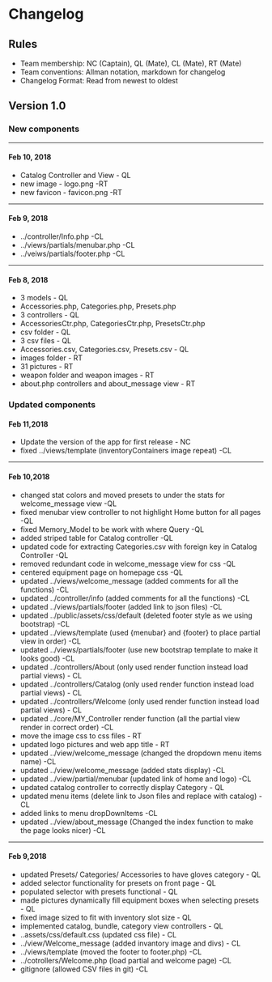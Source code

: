 # Changelog

## Rules

* Team membership:  NC (Captain), QL (Mate), CL (Mate), RT (Mate)
* Team conventions: Allman notation, markdown for changelog  
* Changelog Format: Read from newest to oldest

## Version 1.0

### New components
-------------------------------------------------------------------------------------------------
#### Feb 10, 2018
* Catalog Controller and View - QL
* new image - logo.png -RT
* new favicon - favicon.png -RT
-------------------------------------------------------------------------------------------------
#### Feb 9, 2018
* ../controller/Info.php -CL
* ../views/partials/menubar.php -CL
* ../veiws/partials/footer.php -CL
-------------------------------------------------------------------------------------------------
#### Feb 8, 2018
* 3 models - QL
* Accessories.php, Categories.php, Presets.php
* 3 controllers - QL
* AccessoriesCtr.php, CategoriesCtr.php, PresetsCtr.php
* csv folder - QL
* 3 csv files - QL
* Accessories.csv, Categories.csv, Presets.csv - QL
* images folder - RT
* 31 pictures - RT
* weapon folder and weapon images - RT
* about.php controllers and about_message view - RT

### Updated components
#### Feb 11,2018
* Update the version of the app for first release - NC
* fixed ../views/template (inventoryContainers image repeat) -CL
-------------------------------------------------------------------------------------------------
#### Feb 10,2018
* changed stat colors and moved presets to under the stats for welcome_message view -QL
* fixed menubar view controller to not highlight Home button for all pages -QL
* fixed Memory_Model to be work with where Query -QL
* added striped table for Catalog controller -QL
* updated code for extracting Categories.csv with foreign key in Catalog Controller -QL
* removed redundant code in welcome_message view for css -QL
* centered equipment page on homepage css -QL
* updated ../views/welcome_message (added comments for all the functions) -CL
* updated ../controller/info (added comments for all the functions) -CL
* updated ../views/partials/footer (added link to json files) -CL
* updated ../public/assets/css/default (deleted footer style as we using bootstrap) -CL
* updated ../views/template (used {menubar} and {footer} to place partial view in order) -CL
* updated ../views/partials/footer (use new bootstrap template to make it looks good) -CL
* updated ../controllers/About (only used render function instead load partial views) - CL
* updated ../controllers/Catalog (only used render function instead load partial views) - CL
* updated ../controllers/Welcome (only used render function instead load partial views) - CL
* updated ../core/MY_Controller render function (all the partial view render in correct order) -CL
* move the image css to css files - RT
* updated logo pictures and web app title - RT
* updated ../view/welcome_message (changed the dropdown menu items name) -CL
* updated ../view/welcome_message (added stats display) -CL
* updated ../view/partial/menubar (updated link of home and logo) -CL
* updated catalog controller to correctly display Category - QL
* updated menu items (delete link to Json files and replace with catalog) -CL
* added links to menu dropDownItems -CL
* updated ../view/about_message (Changed the index function to make the page looks nicer) -CL
-------------------------------------------------------------------------------------------------
#### Feb 9,2018
* updated Presets/ Categories/ Accessories to have gloves category - QL
* added selector functionality for presets on front page - QL
* populated selector with presets functional - QL
* made pictures dynamically fill equipment boxes when selecting presets - QL
* fixed image sized to fit with inventory slot size - QL
* implemented catalog, bundle, category view controllers - QL
* ..assets/css/default.css (updated css file) - CL
* ../view/Welcome_message (added invantory image and divs) - CL
* ../views/template (moved the footer to footer.php) -CL
* ../cotrollers/Welcome.php (load partial and welcome page) -CL
* gitignore (allowed CSV files in git) -CL
